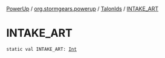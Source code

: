[PowerUp](../../index.md) / [org.stormgears.powerup](../index.md) / [TalonIds](index.md) / [INTAKE_ART](./-i-n-t-a-k-e_-a-r-t.md)

# INTAKE_ART

`static val INTAKE_ART: `[`Int`](https://kotlinlang.org/api/latest/jvm/stdlib/kotlin/-int/index.html)